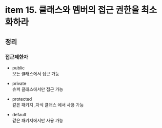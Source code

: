 # item 15. 클래스와 멤버의 접근 권한을 최소화하라


## 정리



### 접근제한자
- public <br/>
모든 클래스에서 접근 가능

- private<br/>
슈퍼 클래스에서만 접근 가능

- protected<br/>
같은 패키지 ,자식 클래스 에서 사용 가능

- default<br/>
같은 패키지에서만 사용 가능


